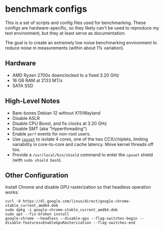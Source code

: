 # benchmark configs

This is a set of scripts and config files used for benchmarking. These configs
are hardware-specific, so they likely can't be used to reproduce my test
environment, but they at least serve as documentation.

The goal is to create an extremely low noise benchmarking environment to reduce
noise in measurements (within about 1% variation).

## Hardware

- AMD Ryzen 2700x downclocked to a fixed 3.20 GHz
- 16 GB RAM at 2133 MT/s
- SATA SSD

## High-Level Notes

- Bare-bones Debian 12 without X11/Wayland
- Disable ASLR
- Disable CPU Boost, and fix clocks at 3.20 GHz
- Disable SMT (aka "Hyperthreading")
- Enable `perf` events for non-root users.
- Use [`cpuset`][] to isolate 4 cores, one of the two CCX/chiplets, limiting
  variability in core-to-core and cache latency. Move kernel threads off too.
- Provide a `/usr/local/bin/shield` command to enter the `cpuset` shield (with
  `sudo shield bash`).

[`cpuset`]: https://github.com/SUSE/cpuset/

## Other Configuration

Install Chrome and disable GPU rasterization so that headless operation works:

```
curl -O https://dl.google.com/linux/direct/google-chrome-stable_current_amd64.deb
sudo dpkg -i google-chrome-stable_current_amd64.deb
sudo apt --fix-broken install
google-chrome --headless --disable-gpu --flag-switches-begin --disable-features=EnableGpuRasterization --flag-switches-end
```
